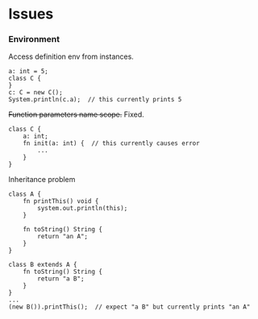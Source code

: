 # Issues

### Environment

Access definition env from instances.
```
a: int = 5;
class C {
}
c: C = new C();
System.println(c.a);  // this currently prints 5
```

~~Function parameters name scope.~~  Fixed.
```
class C {
    a: int;
    fn init(a: int) {  // this currently causes error
        ...
    }    
}
```

Inheritance problem
```
class A {
    fn printThis() void {
        system.out.println(this);
    }

    fn toString() String {
        return "an A";
    }
}

class B extends A {
    fn toString() String {
        return "a B";
    }
}
...
(new B()).printThis();  // expect "a B" but currently prints "an A"

```

